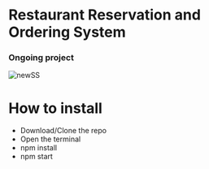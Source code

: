 # Restaurant Reservation and Ordering System

### Ongoing project

![newSS](https://user-images.githubusercontent.com/78843809/137627217-a6c22c82-933b-40c1-b3d3-ab4986537aa9.png)

# How to install

- Download/Clone the repo
- Open the terminal
- npm install
- npm start
